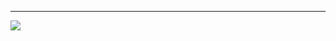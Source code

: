 


---
[![](https://visitcount.itsvg.in/api?id=skatwoh&icon=7&color=10)](https://visitcount.itsvg.in)

<!-- Proudly created with GPRM ( https://gprm.itsvg.in ) -->
